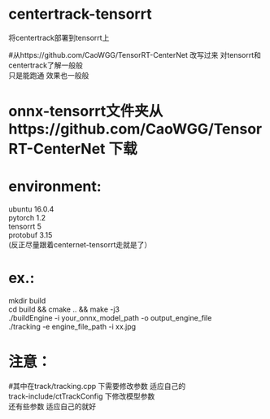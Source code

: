 # centertrack-tensorrt
将centertrack部署到tensorrt上


#从https://github.com/CaoWGG/TensorRT-CenterNet 改写过来
对tensorrt和centertrack了解一般般   
只是能跑通 效果也一般般

# onnx-tensorrt文件夹从https://github.com/CaoWGG/TensorRT-CenterNet 下载

# environment:  
   ubuntu 16.0.4  
   pytorch 1.2  
   tensorrt 5  
   protobuf 3.15  
   (反正尽量跟着centernet-tensorrt走就是了）
  
# ex.: 
  mkdir build  
  cd build && cmake .. && make -j3  
  ./buildEngine -i your_onnx_model_path -o output_engine_file  
  ./tracking -e engine_file_path -i xx.jpg  
# 注意：  
#其中在track/tracking.cpp 下需要修改参数 适应自己的    
        track-include/ctTrackConfig 下修改模型参数  
        还有些参数 适应自己的就好  
  
  

